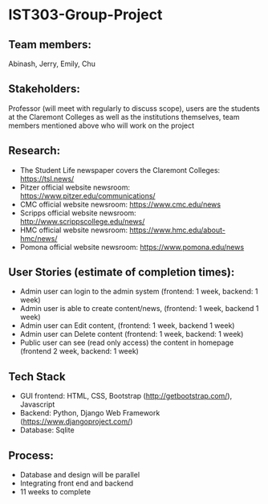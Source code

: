 # IST303-Group-Project
## Team members: 
Abinash, Jerry, Emily, Chu

## Stakeholders: 
Professor (will meet with regularly to discuss scope), users are the students at the Claremont Colleges as well as the institutions themselves, team members mentioned above who will work on the project

## Research:
- The Student Life newspaper covers the Claremont Colleges: https://tsl.news/
- Pitzer official website newsroom: https://www.pitzer.edu/communications/
- CMC official website newsroom: https://www.cmc.edu/news
- Scripps official website newsroom: http://www.scrippscollege.edu/news/
- HMC official website newsroom: https://www.hmc.edu/about-hmc/news/
- Pomona official website newsroom: https://www.pomona.edu/news

## User Stories (estimate of completion times):
- Admin user can login to the admin system (frontend: 1 week, backend: 1 week)
- Admin user is able to create content/news,  (frontend: 1 week, backend 1 week)
- Admin user can Edit content, (frontend: 1 week, backend 1 week)
- Admin user can Delete content (frontend: 1 week, backend: 1 week)
- Public user can see (read only access) the content in homepage (frontend 2 week, backend: 1 week)

## Tech Stack
- GUI frontend: HTML, CSS, Bootstrap (http://getbootstrap.com/), Javascript
- Backend: Python, Django Web Framework (https://www.djangoproject.com/)
- Database: Sqlite 

## Process:
- Database and design will be parallel
- Integrating front end and backend 
- 11 weeks to complete


